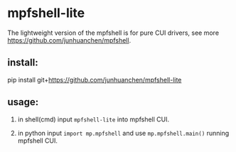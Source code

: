 # mpfshell-lite
The lightweight version of the mpfshell is for pure CUI drivers, see more https://github.com/junhuanchen/mpfshell.

## install:

pip install git+https://github.com/junhuanchen/mpfshell-lite

## usage:

1. in shell(cmd) input `mpfshell-lite` into mpfshell CUI.

2. in python input `import mp.mpfshell` and use `mp.mpfshell.main()` running mpfshell CUI.
